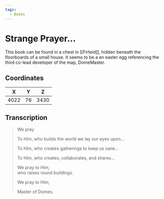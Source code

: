 ```yaml
---
tags:
  - Books
---
```

# Strange Prayer...

This book can be found in a chest in [[Firteid]], hidden beneath the floorboards of a small house. It seems to be a an easter egg referencing the third co-lead developer of the map, DomeMaster.

## Coordinates
| **X** | **Y** | **Z** |
| :---: | :---: | :---: |
| 4022  |  76   | 3430  |

## Transcription
> We pray
>
> To Him, who builds the world we lay our eyes upon...
>
> To Him, who creates gatherings to keep us sane...
>
> To Him, who creates, collaborates, and shares...
>
> We pray to Him, <br>
> who raises round buildings.
>
> We pray to Him,
>
> Master of Domes.
